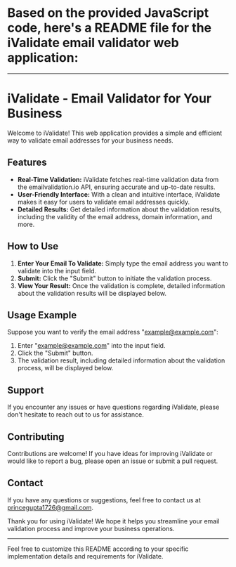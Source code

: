 # Based on the provided JavaScript code, here's a README file for the iValidate email validator web application:

---

# iValidate - Email Validator for Your Business

Welcome to iValidate! This web application provides a simple and efficient way to validate email addresses for your business needs.

## Features

- **Real-Time Validation:** iValidate fetches real-time validation data from the emailvalidation.io API, ensuring accurate and up-to-date results.
- **User-Friendly Interface:** With a clean and intuitive interface, iValidate makes it easy for users to validate email addresses quickly.
- **Detailed Results:** Get detailed information about the validation results, including the validity of the email address, domain information, and more.

## How to Use

1. **Enter Your Email To Validate:** Simply type the email address you want to validate into the input field.
2. **Submit:** Click the "Submit" button to initiate the validation process.
3. **View Your Result:** Once the validation is complete, detailed information about the validation results will be displayed below.

## Usage Example

Suppose you want to verify the email address "example@example.com":

1. Enter "example@example.com" into the input field.
2. Click the "Submit" button.
3. The validation result, including detailed information about the validation process, will be displayed below.

## Support

If you encounter any issues or have questions regarding iValidate, please don't hesitate to reach out to us for assistance.

## Contributing

Contributions are welcome! If you have ideas for improving iValidate or would like to report a bug, please open an issue or submit a pull request.

## Contact

If you have any questions or suggestions, feel free to contact us at [princegupta1726@gmail.com](mailto:princegupta1726@gmail.com).

Thank you for using iValidate! We hope it helps you streamline your email validation process and improve your business operations.

---

Feel free to customize this README according to your specific implementation details and requirements for iValidate.